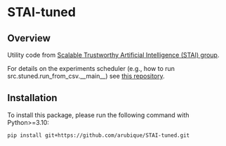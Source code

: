 # STAI-tuned

## Overview
Utility code from [Scalable Trustworthy Artificial Intelligence (STAI) group](https://scalabletrustworthyai.github.io/).

For details on the experiments scheduler (e.g., how to run src.stuned.run_from_csv.\_\_main\_\_) see [this repository](https://github.com/arubique/stnd).

## Installation

To install this package, please run the following command with Python>=3.10:

```pip install git+https://github.com/arubique/STAI-tuned.git```
